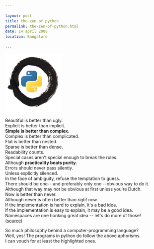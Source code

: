 ```yaml
---

layout: post
title: the zen of python 
permalink: the-zen-of-python.html
date: 14 april 2008
location: Bangalore

---
```


![python image](images/zen-of-python.png)

Beautiful is better than ugly.  
Explicit is better than implicit.  
__Simple is better than complex.__  
Complex is better than complicated.  
Flat is better than nested.  
Sparse is better than dense.  
Readability counts.  
Special cases aren't special enough to break the rules.  
Although __practicality beats purity.__  
Errors should never pass silently.  
Unless explicitly silenced.  
In the face of ambiguity, refuse the temptation to guess.  
There should be one-- and preferably only one --obvious way to do it.  
Although that way may not be obvious at first unless you're Dutch.  
Now is better than never.  
Although never is often better than *right* now.  
If the implementation is hard to explain, it's a bad idea.  
If the implementation is easy to explain, it may be a good idea.  
Namespaces are one honking great idea -- let's do more of those!  
([source](http://www.python.org/dev/peps/pep-0020/))  


So much philosophy behind a computer-programming language?  
Well, yes! The programs in python do follow the above aphorisms.  
I can vouch for at least the highlighted ones.

